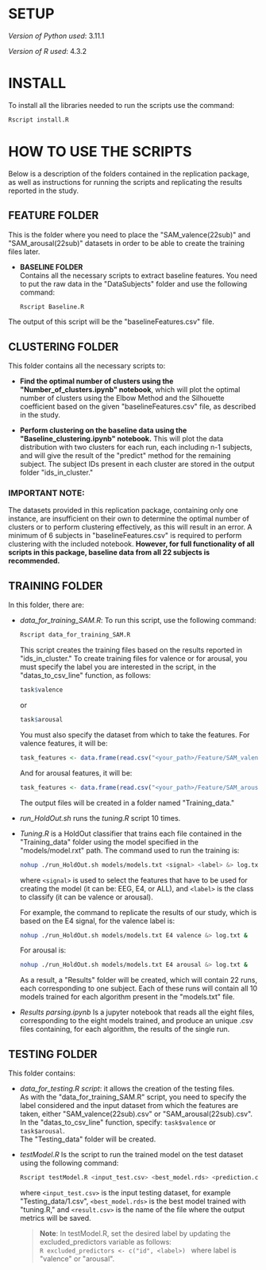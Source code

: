 # SETUP
*Version of Python used*: 3.11.1 

*Version of R used*: 4.3.2 



# INSTALL
To install all the libraries needed to run the scripts use the command: 
   ```bash
   Rscript install.R
   ```



# HOW TO USE THE SCRIPTS
Below is a description of the folders contained in the replication package, as well as instructions for running the scripts and replicating the results reported in the study.



## **FEATURE FOLDER**  
This is the folder where you need to place the "SAM_valence(22sub)" and "SAM_arousal(22sub)" datasets in order to be able to create the training files later.



- **BASELINE FOLDER**  
Contains all the necessary scripts to extract baseline features. You need to put the raw data in the "DataSubjects" folder and use the following command:

    ```bash
    Rscript Baseline.R
    ```

The output of this script will be the "baselineFeatures.csv" file.



## **CLUSTERING FOLDER**  
This folder contains all the necessary scripts to:

   - **Find the optimal number of clusters using the "Number_of_clusters.ipynb" notebook**, which will plot the optimal number of clusters using the Elbow Method and the Silhouette coefficient 
     based on the given "baselineFeatures.csv" file, as described in the study.
   
   - **Perform clustering on the baseline data using the "Baseline_clustering.ipynb" notebook.** This will plot the data distribution with two clusters for each run, each including n-1 subjects, 
     and will give the result of the "predict" method for the remaining subject. The subject IDs present in each cluster are stored in the output folder "ids_in_cluster."


 ### **IMPORTANT NOTE**: 
 The datasets provided in this replication package, containing only one instance, are insufficient on their own to determine the optimal number of clusters or to perform clustering effectively, as this will result in an error. A minimum of 6 subjects in "baselineFeatures.csv" is required to perform clustering with the included notebook.
**However, for full functionality of all scripts in this package, baseline data from all 22 subjects is recommended.**



## **TRAINING FOLDER**  
In this folder, there are:


 - *data_for_training_SAM.R*: 
 To run this script, use the following command:

    ```bash
    Rscript data_for_training_SAM.R
    ```

      This script creates the training files based on the results reported in "ids_in_cluster." 
      To create training files for valence or for arousal, you must specify the label you are interested in the script, in the "datas_to_csv_line" function, as follows:

      ```R
      task$valence
      ```
      or
      ```R
      task$arousal
      ```

      You must also specify the dataset from which to take the features. For valence features, it will be:

      ```R
      task_features <- data.frame(read.csv("<your_path>/Feature/SAM_valence(22sub).csv", header = TRUE, sep = ","))
      ```

      And for arousal features, it will be:

      ```R
      task_features <- data.frame(read.csv("<your_path>/Feature/SAM_arousal(22sub).csv", header = TRUE, sep = ","))
      ```

   The output files will be created in a folder named "Training_data."


 - *run_HoldOut.sh* runs the *tuning.R* script 10 times.


 - *Tuning.R* is a HoldOut classifier that trains each file contained in the "Training_data" folder using the model specified in the "models/model.rxt" path.
 The command used to run the training is:

      ```bash
      nohup ./run_HoldOut.sh models/models.txt <signal> <label> &> log.txt &
      ```
      where `<signal>` is used to select the features that have to be used for creating the model (it can be: EEG, E4, or ALL), and `<label>` is the class to classify (it can be valence or arousal). 


      For example, the command to replicate the results of our study, which is based on the E4 signal, for the valence label is:

      ```bash
      nohup ./run_HoldOut.sh models/models.txt E4 valence &> log.txt &
      ```

      For arousal is:

      ```bash
      nohup ./run_HoldOut.sh models/models.txt E4 arousal &> log.txt &
      ```

   As a result, a "Results" folder will be created, which will contain 22 runs, each corresponding to one subject. 
   Each of these runs will contain all 10 models trained for each algorithm present in the "models.txt" file.


 - *Results parsing.ipynb* 
 Is a jupyter notebook that reads all the eight files, corresponding to the eight models trained, and produce an unique .csv files containing, for each algorithm, the results of the single run. 



## **TESTING FOLDER**  
This folder contains:


 - *data_for_testing.R script*: it allows the creation of the testing files.  
 As with the "data_for_training_SAM.R" script, you need to specify the label considered and the input dataset from which the features are taken, 
 either "SAM_valence(22sub).csv" or "SAM_arousal(22sub).csv". In the "datas_to_csv_line" function, specify: `task$valence` or `task$arousal`.  
 The "Testing_data" folder will be created.



 - *testModel.R* 
 Is the script to run the trained model on the test dataset using the following command:

    ```bash
    Rscript testModel.R <input_test.csv> <best_model.rds> <prediction.csv> <result.csv>
    ```
     where `<input_test.csv>` is the input testing dataset, for example "Testing_data/1.csv", `<best_model.rds>` is the best model trained with "tuning.R," 
     and `<result.csv>` is the name of the file where the output metrics will be saved.

     > **Note**: In testModel.R, set the desired label by updating the excluded_predictors variable as follows:  
       ```R
       excluded_predictors <- c("id", <label>)
       ```
      where label is "valence" or "arousal".
